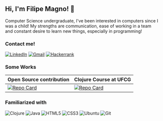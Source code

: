 ## Hi, I'm Filipe Magno! 🧡

Computer Science undergraduate, I've been interested in computers since I was a child! My strengths are communication, ease of working in a team and constant desire to learn new things, especially in programming!

### Contact me!
[![LinkedIn](https://img.shields.io/badge/LinkedIn-240011?style=for-the-badge&logo=linkedin&logoColor=ff8200)](https://www.linkedin.com/in/filipe-magno-alves-paiva/)
[![Gmail](https://img.shields.io/badge/Gmail-240011?style=for-the-badge&logo=gmail&logoColor=ff8200)](mailto:filipemagno.contato@gmail.com)
[![Hackerrank](https://img.shields.io/badge/-Hackerrank-240011?style=for-the-badge&logo=HackerRank&logoColor=ff8200)](https://hackerrank.com/profile/@magnofilipe)

### Some Works

| Open Source contribution | Clojure Course at UFCG |
|----------|----------|
| [![Repo Card](https://github-readme-stats.vercel.app/api/pin/?username=magnofilipe&repo=Tamburetei&bg_color=240011&border_color=fff&show_icons=true&icon_color=ff8200&title_color=ff8200&text_color=FFF)](https://github.com/magnofilipe/Tamburetei)   | [![Repo Card](https://github-readme-stats.vercel.app/api/pin/?username=magnofilipe&repo=Curso-de-Clojure-UFCG&bg_color=240011&border_color=fff&show_icons=true&icon_color=ff8200&title_color=ff8200&text_color=FFF)](https://github.com/magnofilipe/Curso-de-Clojure-UFCG)   |

### Familiarized with

![Clojure](https://img.shields.io/badge/Clojure-%23Clojure.svg?style=for-the-badge&logo=Clojure&logoColor=fff)
![Java](https://img.shields.io/badge/java-%23ED8B00.svg?style=for-the-badge&logo=openjdk&logoColor=white)
![HTML5](https://img.shields.io/badge/HTML5-E34F26?style=for-the-badge&logo=html5&logoColor=white)
![CSS3](https://img.shields.io/badge/CSS3-1572B6?style=for-the-badge&logo=css3&logoColor=white)
![Ubuntu](https://img.shields.io/badge/Ubuntu-35495E?style=for-the-badge&logo=ubuntu&logoColor=2CA5E0)
![Git](https://img.shields.io/badge/GIT-E44C30?style=for-the-badge&logo=git&logoColor=white)

